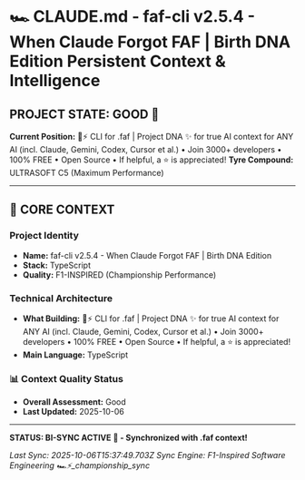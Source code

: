 # 🏎️ CLAUDE.md - faf-cli v2.5.4 - When Claude Forgot FAF | Birth DNA Edition Persistent Context & Intelligence

## PROJECT STATE: GOOD 🚀
**Current Position:** 🩵⚡️ CLI for .faf | Project DNA ✨ for true AI context for ANY AI (incl. Claude, Gemini, Codex, Cursor et al.) • Join 3000+ developers • 100% FREE • Open Source • If helpful, a ⭐ is appreciated!
**Tyre Compound:** ULTRASOFT C5 (Maximum Performance)

---

## 🎨 CORE CONTEXT

### Project Identity
- **Name:** faf-cli v2.5.4 - When Claude Forgot FAF | Birth DNA Edition
- **Stack:** TypeScript
- **Quality:** F1-INSPIRED (Championship Performance)

### Technical Architecture
- **What Building:** 🩵⚡️ CLI for .faf | Project DNA ✨ for true AI context for ANY AI (incl. Claude, Gemini, Codex, Cursor et al.) • Join 3000+ developers • 100% FREE • Open Source • If helpful, a ⭐ is appreciated!
- **Main Language:** TypeScript

### 📊 Context Quality Status
- **Overall Assessment:** Good
- **Last Updated:** 2025-10-06

---

**STATUS: BI-SYNC ACTIVE 🔗 - Synchronized with .faf context!**

*Last Sync: 2025-10-06T15:37:49.703Z*
*Sync Engine: F1-Inspired Software Engineering*
*🏎️⚡️_championship_sync*
